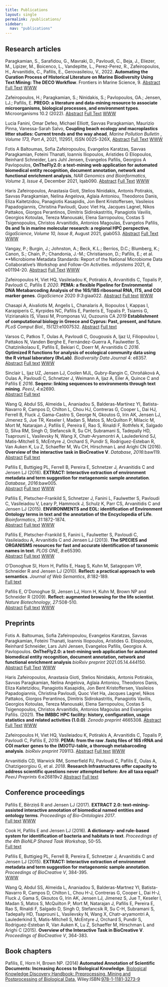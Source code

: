 ```yaml
---
title: Publications
layout: single
permalink: /publications/
sidebar:
  nav: "publications"
---
```


## Research articles

Paragkamian, S., Sarafidou, G., Mavraki, D., Pavloudi, C., Beja, J., Eliezer, M., Lipizer, M., Boicenco, L., Vandepitte, L., Perez-Perez, R., Zafeiropoulos, H., Arvanitidis, C., Pafilis, E., Gerovasileiou, V., 2022. **Automating the Curation Process of Historical Literature on Marine Biodiversity Using Text Mining: The DECO Workflow**. Frontiers in Marine Science, 9.  [Abstract](https://doi.org/10.3389/fmars.2022.940844) 
[Full Text](https://doi.org/10.3389/fmars.2022.940844)
[WWW](https://github.com/lab42open-team/deco)
<span class="__dimensions_badge_embed__" data-doi="10.3389/fmars.2022.940844" data-style="small_rectangle"></span>

Zafeiropoulos, H.; Paragkamian, S.; Ninidakis, S.; Pavlopoulos, GA.; Jensen, LJ.; Pafilis, E. **PREGO: a literature and data-mining resource to associate microorganisms, biological processes, and environment types**. Microorganisms 10.2 (2022). 
[Abstract](https://doi.org/10.3390/microorganisms10020293)
[Full Text](https://doi.org/10.3390/microorganisms10020293)
[WWW](https://prego.hcmr.gr)
<span class="__dimensions_badge_embed__" data-doi="10.3390/microorganisms10020293" data-style="small_rectangle"></span>

Lucia Fanini, Omar Defeo, Michael Elliott, Savvas Paragkamian, Maurizio Pinna, Vanessa-Sarah Salvo,
**Coupling beach ecology and macroplastics litter studies: Current trends and the way ahead**,
*Marine Pollution Bulletin* , *Volume 173, Part A*, 2021, 112951, ISSN 0025-326X, 
[Abstract](https://doi.org/10.1016/j.marpolbul.2021.112951)
[Full Text](https://doi.org/10.1016/j.marpolbul.2021.112951)
[WWW](https://doi.org/10.1016/j.marpolbul.2021.112951)
<span class="__dimensions_badge_embed__" data-doi="10.1016/j.marpolbul.2021.112951" data-style="small_rectangle"></span>

Fotis A Baltoumas, Sofia Zafeiropoulou, Evangelos Karatzas, Savvas Paragkamian, Foteini Thanati, Ioannis Iliopoulos, Aristides G Eliopoulos, Reinhard Schneider, Lars Juhl Jensen, Evangelos Pafilis, Georgios A Pavlopoulos, **OnTheFly2.0: a text-mining web application for automated biomedical entity recognition, document annotation, network and functional enrichment analysis**, *NAR Genomics and Bioinformatics*, *Volume 3, Issue 4*, December 2021, lqab090.
[Abstract](https://doi.org/10.1093/nargab/lqab090)
[Full Text](https://doi.org/10.1093/nargab/lqab090)
[WWW](http://onthefly.hcmr.gr/)
<span class="__dimensions_badge_embed__" data-doi="10.1093/nargab/lqab090" data-style="small_rectangle"></span>

Haris Zafeiropoulos, Anastasia Gioti, Stelios Ninidakis, Antonis Potirakis, Savvas Paragkamian, Nelina Angelova, Aglaia Antoniou, Theodoros Danis, Eliza Kaitetzidou, Panagiotis Kasapidis, Jon Bent Kristoffersen, Vasileios Papadogiannis, Christina Pavloudi, Quoc Viet Ha, Jacques Lagnel, Nikos Pattakos, Giorgos Perantinos, Dimitris Sidirokastritis, Panagiotis Vavilis, Georgios Kotoulas, Tereza Manousaki, Elena Sarropoulou, Costas S Tsigenopoulos, Christos Arvanitidis, Antonios Magoulas, Evangelos Pafilis, **0s and 1s in marine molecular research: a regional HPC perspective**, *GigaScience*, *Volume 10, Issue 8*, August 2021, giab053.
[Abstract](https://doi.org/10.1093/gigascience/giab053)
[Full Text](https://doi.org/10.1093/gigascience/giab053)
[WWW](https://hpc.hcmr.gr)
<span class="__dimensions_badge_embed__" data-doi="10.1093/gigascience/giab053" data-style="small_rectangle"></span>

Vangay, P.; Burgin, J.; Johnston, A.; Beck, K.L.; Berrios, D.C.; Blumberg, K.; Canon, S.; Chain, P.; Chandonia, J.-M.; Christianson, D.; Pafilis, E.; et al. **Microbiome Metadata Standards: Report of the National Microbiome Data Collaborative’s Workshop and Follow-On Activities. *mSystems* 2021, *6*, e01194-20.
[Abstract](https://doi.org/10.1128/mSystems.01194-20)
[Full Text](https://doi.org/10.1128/mSystems.01194-20)
[WWW](https://microbiomedata.org/)
<span class="__dimensions_badge_embed__" data-doi="10.1128/mSystems.01194-20" data-style="small_rectangle"></span>

Zafeiropoulos H, Viet HQ, Vasileiadou K, Potirakis A, Arvanitidis C, Topalis P, Pavloudi C, Pafilis E *2020*. **PEMA: a flexible Pipeline for Environmental DNA Metabarcoding Analysis of the 16S/18S ribosomal RNA, ITS, and COI marker genes**. *GigaScience* 2020 *9:3*:giaa022.
[Abstract](https://www.ncbi.nlm.nih.gov/pubmed/32161947) [Full text](https://academic.oup.com/gigascience/article/doi/10.1093/gigascience/giaa022/5803335) [WWW](http://pema.hcmr.gr/) <span class="__dimensions_badge_embed__" data-doi="10.1093/gigascience/giaa022" data-style="small_rectangle"></span>

Chasapi A, Aivaliotis M, Angelis L, Chanalaris A, Iliopoulos I, Kappas I, Karapiperis C, Kyrpides NC, Pafilis E, Panteris E, Topalis P, Tsiamis G, Vizirianakis IS, Vlassi M, Promponas VJ, Ouzounis CA *2019* **Establishment of computational biology in Greece and Cyprus: Past, present, and future**. *PLoS Comput Biol.*, *15(12)*:e1007532.
[Abstract](https://www.ncbi.nlm.nih.gov/pubmed/31856214) [Full text](https://journals.plos.org/ploscompbiol/article?id=10.1371/journal.pcbi.1007532) <span class="__dimensions_badge_embed__" data-doi="10.1371/journal.pcbi.1007532" data-style="small_rectangle"></span>

Varsos C, Patkos T, Oulas A, Pavloudi C, Gougousis A, Ijaz U, Filiopoulou I, Pattakos N, Vanden Berghe E, Fernández-Guerra A, Faulwetter S, Chatzinikolaou E, Pafilis E, Bekiari C, Doerr M, Arvanitidis C *2016*. **Optimized R functions for analysis of ecological community data using the R virtual laboratory (RvLab)**. *Biodiversity Data Journal* 4: e8357. [Abstract](https://doi.org/10.3897/BDJ.4.e8357) [Full text](https://bdj.pensoft.net/article/8357/download/pdf/) [WWW](https://portal.lifewatchgreece.eu/) <span class="__dimensions_badge_embed__" data-doi="10.3897/BDJ.4.e8357" data-style="small_rectangle"></span>

Sinclair L, Ijaz UZ, Jensen LJ, Coolen MJL, Gubry-Rangin C, Chroňáková A, Oulas A, Pavloudi C, Schnetzer J, Weimann A, Ijaz A, Eiler A, Quince C and Pafilis E *2016*. **Seqenv: linking sequences to environments through text mining**. *PeerJ*, *4*:e2690.  
[Abstract](https://www.ncbi.nlm.nih.gov/pubmed/28028456) [Full text](https://doi.org/10.7717/peerj.2690) <span class="__dimensions_badge_embed__" data-doi="10.7717/peerj.2690" data-style="small_rectangle"></span>

Wang Q, Abdul SS, Almeida L, Ananiadou S, Balderas-Martínez YI, Batista-Navarro R, Campos D, Chilton L, Chou HJ, Contreras G, Cooper L, Dai HJ, Ferrell B, Fluck J, Gama-Castro S, George N, Gkoutos G, Irin AK, Jensen LJ, Jimenez S, Jue TR, Keseler I, Madan S, Matos S, McQuilton P, Milacic M, Mort M, Natarajan J, Pafilis E, Pereira E, Rao S, Rinaldi F, Rothfels K, Salgado D, Silva RM, Singh O, Stefancsik R, Su CH, Subramani S, Tadepally HD, Tsaprouni L, Vasilevsky N, Wang X, Chatr-Aryamontri A, Laulederkind SJ, Matis-Mitchell S, McEntyre J, Orchard S, Pundir S, Rodriguez-Esteban R, Van Auken K, Lu Z, Schaeffer M, Wu CH, Hirschman L and Arighi CN (2016). **Overview of the interactive task in BioCreative V**. *Database*, *2016*:baw119.  
[Abstract](https://www.ncbi.nlm.nih.gov/pubmed/27589961) [Full text](https://doi.org/10.1093/database/baw119) <span class="__dimensions_badge_embed__" data-doi="10.1093/database/baw119" data-style="small_rectangle"></span>

Pafilis E, Buttigieg PL, Ferrell B, Pereira E, Schnetzer J, Arvanitidis C and Jensen LJ (2016). **EXTRACT: Interactive extraction of environment metadata and term suggestion for metagenomic sample annotation**. *Database*, *2016*:baw005.  
[Abstract](https://www.ncbi.nlm.nih.gov/pubmed/26896844) [Full text](https://doi.org/10.1093/database/baw005) [WWW](https://extract.jensenlab.org) <span class="__dimensions_badge_embed__" data-doi="10.1093/database/baw005" data-style="small_rectangle"></span>

Pafilis E, Pletscher-Frankild S, Schnetzer J, Fanini L, Faulwetter S, Pavloudi C, Vasileiadou V, Leary P, Hammock J, Schulz K, Parr CS, Arvanitidis C and Jensen LJ (2015). **ENVIRONMENTS and EOL: identification of Environment Ontology terms in text and the annotation of the Encyclopedia of Life**. *Bioinformatics*, *31*:1872-1874.  
[Abstract](https://www.ncbi.nlm.nih.gov/pubmed/25619994) [Full text](https://doi.org/10.1093/bioinformatics/btv045) [WWW](https://environments.jensenlab.org) <span class="__dimensions_badge_embed__" data-doi="10.1093/bioinformatics/btv045" data-style="small_rectangle"></span>

Pafilis E, Pletscher-Frankild S, Fanini L, Faulwetter S, Pavloudi C, Vasileiadou A, Arvanitidis C and Jensen LJ (2013). **The SPECIES and ORGANISMS resources for fast and accurate identification of taxonomic names in text**. *PLOS ONE*, *8*:e65390.  
[Abstract](https://www.ncbi.nlm.nih.gov/pubmed/23823062) [Full text](https://doi.org/10.1371/journal.pone.0065390) [WWW](https://species.jensenlab.org) <span class="__dimensions_badge_embed__" data-doi="10.1371/journal.pone.0065390" data-style="small_rectangle"></span>

O’Donoghue SI, Horn H, Pafilis E, Haag S, Kuhn M, Satagopam VP, Schneider R and Jensen LJ (2010). **Reflect: a practical approach to web semantics**. *Journal of Web Semantics*, *8*:182-189.  
[Full text](https://doi.org/10.1016/j.websem.2010.03.003) <span class="__dimensions_badge_embed__" data-doi="10.1016/j.websem.2010.03.003" data-style="small_rectangle"></span>

Pafilis E, O'Donoghue SI, Jensen LJ, Horn H, Kuhn M, Brown NP and Schneider R (2009). **Reflect: augmented browsing for the life scientist**. *Nature Biotechnology*, *27*:508-510.  
[Abstract](https://www.ncbi.nlm.nih.gov/pubmed/19513049) [Full text](https://doi.org/10.1038/nbt0609-508) [WWW](http://reflect.ws) <span class="__dimensions_badge_embed__" data-doi="10.1038/nbt0609-508" data-style="small_rectangle"></span>

## Preprints

Fotis A. Baltoumas, Sofia Zafeiropoulou, Evangelos Karatzas, Savvas Paragkamian, Foteini Thanati, Ioannis Iliopoulos, Aristides G. Eliopoulos, Reinhard Schneider, Lars Juhl Jensen, Evangelos Pafilis, Georgios A. Pavlopoulos.
**OnTheFly2.0: a text-mining web application for automated biomedical entity recognition, document annotation, network and functional enrichment analysis**
*bioRxiv preprint* 2021.05.14.444150. 
[Abstract](https://doi.org/10.1101/2021.05.14.444150)
[Full Text](https://www.biorxiv.org/content/10.1101/2021.05.14.444150v1.full.pdf)
[WWW](http://onthefly.hcmr.gr/)
<span class="__dimensions_badge_embed__" data-doi="10.1101/2021.05.14.444150" data-style="small_rectangle"></span>

Haris Zafeiropoulos, Anastasia Gioti, Stelios Ninidakis, Antonis Potirakis, Savvas Paragkamian, Nelina Angelova, Aglaia Antoniou, Theodoros Danis, Eliza Kaitetzidou, Panagiotis Kasapidis, Jon Bent Kristoffersen, Vasileios Papadogiannis, Christina Pavloudi, Quoc Viet Ha, Jacques Lagnel, Nikos Pattakos, Giorgos Perantinos, Dimitris Sidirokastritis, Panagiotis Vavilis, Georgios Kotoulas, Tereza Manousaki, Elena Sarropoulou, Costas S Tsigenopoulos, Christos Arvanitidis, Antonios Magoulas and Evangelos Pafilis. (2021). **The IMBBC HPC facility: history, configuration, usage statistics and related activities (1.0.0)**. *Zenodo preprint* 4665308. 
[Abstract](https://doi.org/10.5281/zenodo.4665308)
[Full Text](https://zenodo.org/record/4665308/files/hpc_data_preprint.pdf)
[WWW](https://hpc.hcmr.gr)
<span class="__dimensions_badge_embed__" data-doi="10.5281/zenodo.4665308" data-style="small_rectangle"></span>

Zafeiropoulos H, Viet HQ, Vasileiadou K, Potirakis A, Arvanitidis C, Topalis P, Pavloudi C, Pafilis E, *2019*. **PEMA: from the raw .fastq files of 16S rRNA and COI marker genes to the (M)OTU-table, a thorough metabarcoding analysis**. *bioRxiv preprint* 709113.
[Abstract](https://doi.org/10.1101/709113) [Full text](https://www.biorxiv.org/content/biorxiv/early/2019/07/20/709113.full.pdf) [WWW](http://pema.hcmr.gr/) <span class="__dimensions_badge_embed__" data-doi="10.1101/709113" data-style="small_rectangle"></span> 

Arvanitidis CD, Warwick RM, Somerfield PJ, Pavloudi C, Pafilis E, Oulas A, Chatzigeorgiou G, et al. *2018*. **Research Infrastructures offer capacity to address scientific questions never attempted before: Are all taxa equal?** *PeerJ Preprints* 6:e26819v2
[Abstract](https://doi.org/10.7287/peerj.preprints.26819v2) [Full text](https://doi.org/10.7287/peerj.preprints.26819v2) <span class="__dimensions_badge_embed__" data-doi="10.7287/peerj.preprints.26819v2" data-style="small_rectangle"></span>

## Conference proceedings

<!-- next: add GKot conference in 2019 summer -->

Pafilis E, Bērziņš R and Jensen LJ (2017). **EXTRACT 2.0: text-mining-assisted interactive annotation of biomedical named entities and ontology terms**. *Proceedings of Bio-Ontologies 2017*.  
[Full text](https://doi.org/10.1101/111088) [WWW](https://extract.jensenlab.org/) <span class="__dimensions_badge_embed__" data-doi="10.1101/111088" data-style="small_rectangle"></span>

Cook H, Pafilis E and Jensen LJ (2016). **A dictionary- and rule-based system for identification of bacteria and habitats in text**. *Proceedings of the 4th BioNLP Shared Task Workshop*, 50-55.  
[Full text](https://aclweb.org/anthology/W/W16/W16-3006.pdf)

Pafilis E, Buttigieg PL, Ferrell B, Pereira E, Schnetzer J, Arvanitidis C and Jensen LJ (2015). **EXTRACT: Interactive extraction of environment metadata and term suggestion for metagenomic sample annotation**. *Proceedings of BioCreative V*, 384-395.  
[WWW](https://extract.jensenlab.org)

Wang Q, Abdul SS, Almeida L, Ananiadou S, Balderas-Martnez YI, Batista-Navarro R, Campos D, Chilton L, Chou H-J, Contreras G, Cooper L, Dai H-J, Fluck J, Gama S, Gkoutos G, Irin AK, Jensen LJ, Jimenez S, Jue T, Keseler I, Madan S, Matos S, McQuilton P, Mort M, Natarajan J, Pafilis E, Pereira E, Rao S, Rinaldi F, Salgado D, Singh O, Stefancsik R, Su C-H, Subramani S, Tadepally HD, Tsaprouni L, Vasilevsky N, Wang X, Chatr-aryamontri A, Laulederkind S, Matis-Mitchell S, McEntyre J, Orchard S, Pundir S, Rodriguez-Esteban R, Van Auken K, Lu Z, Schaeffer M, Hirschman L and Arighi C (2015). **Overview of the Interactive Task in BioCreative V**. *Proceedings of BioCreative V*, 364-383.  

<!-- ## Reviews -->

<!-- ## Editorials -->

## Book chapters

Pafilis, E, Horn H, Brown NP. (2014) **Automated Annotation of Scientific Documents: Increasing Access to Biological Knowledge**. [Biological Knowledge Discovery Handbook: Preprocessing, Mining and Postprocessing of Biological Data](http://www.wiley.com/WileyCDA/WileyTitle/productCd-1118132734.html), Wiley:ISBN:[978-1-1181-3273-9](http://www.wiley.com/WileyCDA/WileyTitle/productCd-1118132734.html)

<script async src="https://badge.dimensions.ai/badge.js" charset="utf-8"></script>
